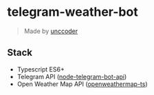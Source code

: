# telegram-weather-bot
> Made by [unccoder](https://github.com/unccoderr)

## Stack
* Typescript ES6+
* Telegram API ([node-telegram-bot-api](https://github.com/yagop/node-telegram-bot-api))
* Open Weather Map API ([openweathermap-ts](https://github.com/shimphillip/openweathermap-ts))
